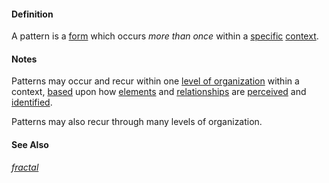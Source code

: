 #### Definition

A pattern is a [form](https://github.com/gcassel/Modular-Organization-Terminology/blob/master/terms/form.md) which occurs *more than once* within a [specific](https://github.com/gcassel/Modular-Organization-Terminology/blob/master/terms/specific.md) [context](https://github.com/gcassel/Modular-Organization-Terminology/blob/master/terms/context.md).

#### Notes

Patterns may occur and recur within one [level of organization](https://github.com/gcassel/Modular-Organization-Terminology/blob/master/compound-terms/level-of-organization.md) within a context, [based](https://github.com/gcassel/Modular-Organization-Terminology/blob/master/terms/base.md) upon how [elements](https://github.com/gcassel/Modular-Organization-Terminology/blob/master/terms/element.md) and [relationships](https://github.com/gcassel/Modular-Organization-Terminology/blob/master/terms/relationship.md) are [perceived](https://github.com/gcassel/Modular-Organization-Terminology/blob/master/terms/perceive.md) and [identified](https://github.com/gcassel/Modular-Organization-Terminology/blob/master/terms/identify.md).   

Patterns may also recur through many levels of organization.

#### See Also

*[fractal](https://github.com/gcassel/Modular-Organization-Terminology/blob/master/terms/fractal.md)*
